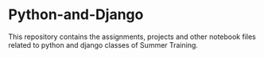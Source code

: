 # Python-and-Django
This repository contains the assignments, projects and other notebook files related to python and django classes of Summer Training.
